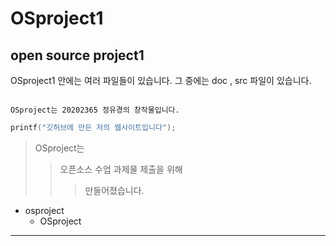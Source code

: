 # OSproject1
## open source project1

OSproject1 안에는 여러 파일들이 있습니다.
  그 중에는 doc , src 파일이 있습니다. 
  
```

OSproject는 20202365 정유경의 창작물입니다.

```

```C
printf("깃허브에 만든 저의 웹사이트입니다");

```

> OSproject는
>> 오픈소스 수업 과제물 제출을 위해 
>>> 만들어졌습니다.


+ osproject
  + OSproject


-----------------------------





